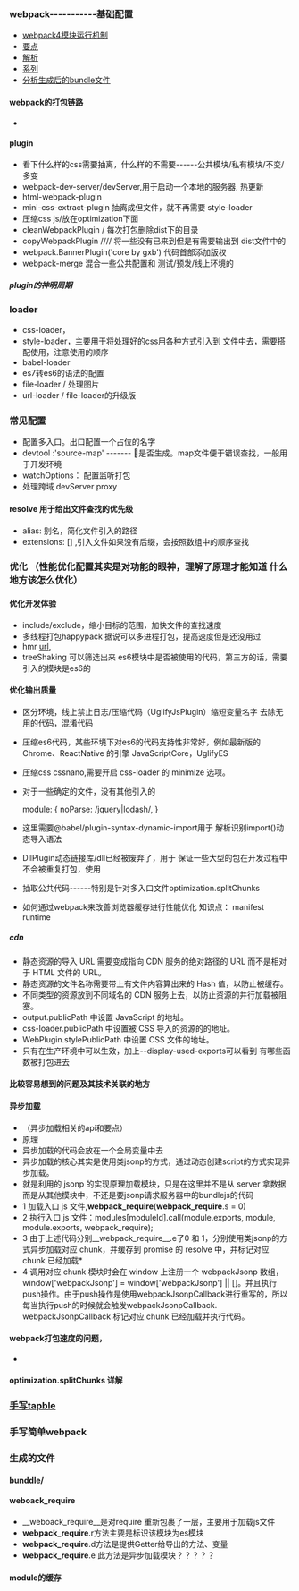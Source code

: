 
### webpack-----------基础配置
- [webpack4模块运行机制](https://zhuanlan.zhihu.com/p/79706247)
- [要点](https://segmentfault.com/a/1190000021699105)
-  [解析](https://juejin.im/post/5e1ca214518825265c24874b)
- [系列](https://juejin.im/user/57c91b3b165abd0068db89c2/posts)
- [分析生成后的bundle文件](https://juejin.im/post/5d4a4644f265da03ab423767)
####  webpack的打包链路
- 
#### plugin
- 看下什么样的css需要抽离，什么样的不需要------公共模块/私有模块/不变/多变
- webpack-dev-server/devServer,用于启动一个本地的服务器, 热更新
- html-webpack-plugin  
- mini-css-extract-plugin 抽离成但文件，就不再需要 style-loader
- 压缩css js/放在optimization下面
- cleanWebpackPlugin / 每次打包删除dist下的目录
- copyWebpackPlugin //// 将一些没有已来到但是有需要输出到  dist文件中的
- webpack.BannerPlugin('core by gxb') 代码首部添加版权
- webpack-merge 混合一些公共配置和 测试/预发/线上环境的
##### plugin的神明周期
### loader
- css-loader，
- style-loader，主要用于将处理好的css用各种方式引入到  文件中去，需要搭配使用，注意使用的顺序
- babel-loader
- es7转es6的语法的配置
- file-loader / 处理图片
- url-loader / file-loader的升级版
### 常见配置
- 配置多入口。出口配置一个占位的名字
- devtool :'source-map' ------- 是否生成。map文件便于错误查找，一般用于开发环境
- watchOptions： 配置监听打包
- 处理跨域 devServer proxy
#### resolve 用于给出文件查找的优先级
- alias: 别名，简化文件引入的路径
- extensions: [] ,引入文件如果没有后缀，会按照数组中的顺序查找

### 优化 （性能优化配置其实是对功能的眼神，理解了原理才能知道 什么地方该怎么优化）
#### 优化开发体验
-  include/exclude，缩小目标的范围，加快文件的查找速度
- 多线程打包happypack 据说可以多进程打包，提高速度但是还没用过
- hmr [url](https://www.webpackjs.com/plugins/hot-module-replacement-plugin/),
- treeShaking 可以筛选出来 es6模块中是否被使用的代码，第三方的话，需要引入的模块是es6的


#### 优化输出质量
- 区分环境，线上禁止日志/压缩代码（UglifyJsPlugin）缩短变量名字 去除无用的代码，混淆代码
- 压缩es6代码，某些环境下对es6的代码支持性非常好，例如最新版的 Chrome、ReactNative 的引擎 JavaScriptCore，UglifyES
- 压缩css  cssnano,需要开启 css-loader 的 minimize 选项。
- 对于一些确定的文件，没有其他引入的 

    module: {
      noParse: /jquery|lodash/,
    }
- 这里需要@babel/plugin-syntax-dynamic-import用于 解析识别import()动态导入语法
- DllPlugin动态链接库/dll已经被废弃了，用于 保证一些大型的包在开发过程中不会被重复打包，使用 
- 抽取公共代码------特别是针对多入口文件optimization.splitChunks
- 如何通过webpack来改善浏览器缓存进行性能优化  知识点： manifest runtime 
##### cdn
- 静态资源的导入 URL 需要变成指向 CDN 服务的绝对路径的 URL 而不是相对于 HTML 文件的 URL。
- 静态资源的文件名称需要带上有文件内容算出来的 Hash 值，以防止被缓存。
- 不同类型的资源放到不同域名的 CDN 服务上去，以防止资源的并行加载被阻塞。
- output.publicPath 中设置 JavaScript 的地址。
- css-loader.publicPath 中设置被 CSS 导入的资源的的地址。
- WebPlugin.stylePublicPath 中设置 CSS 文件的地址。
- 只有在生产环境中可以生效，加上--display-used-exports可以看到 有哪些函数被打包进去
####  比较容易想到的问题及其技术关联的地方
#### 异步加载
- （异步加载相关的api和要点）
- 原理
- 异步加载的代码会放在一个全局变量中去
- 异步加载的核心其实是使用类jsonp的方式，通过动态创建script的方式实现异步加载。
- 就是利用的 jsonp 的实现原理加载模块，只是在这里并不是从 server 拿数据而是从其他模块中，不还是要jsonp请求服务器中的bundlejs的代码
- 1 加载入口 js 文件,__webpack_require__(__webpack_require__.s = 0)
- 2 执行入口 js 文件：modules[moduleId].call(module.exports, module, module.exports, webpack_require);
- 3 由于上述代码分别__webpack_require__.e了0 和 1，分别使用类jsonp的方式异步加载对应 chunk，并缓存到 promise 的 resolve 中，并标记对应 chunk 已经加载*
- 4 调用对应 chunk 模块时会在 window 上注册一个 webpackJsonp 数组，window['webpackJsonp'] = window['webpackJsonp'] || []。并且执行push操作。由于push操作是使用webpackJsonpCallback进行重写的，所以每当执行push的时候就会触发webpackJsonpCallback. webpackJsonpCallback 标记对应 chunk 已经加载并执行代码。
#### webpack打包速度的问题，
- 
#### optimization.splitChunks 详解

### [手写tapble](https://juejin.im/post/5f0494e2e51d4534c4551c67?utm_source=gold_browser_extension#heading-27)
### 手写简单webpack

### 生成的文件
####  bunddle/ 
####  __weboack_require__ 
- __weboack_require__是对require 重新包裹了一层，主要用于加载js文件
- __webpack_require__.r方法主要是标识该模块为es模块
- __webpack_require__.d方法是提供Getter给导出的方法、变量
- __webpack_require__.e 此方法是异步加载模块？？？？？
####  module的缓存



